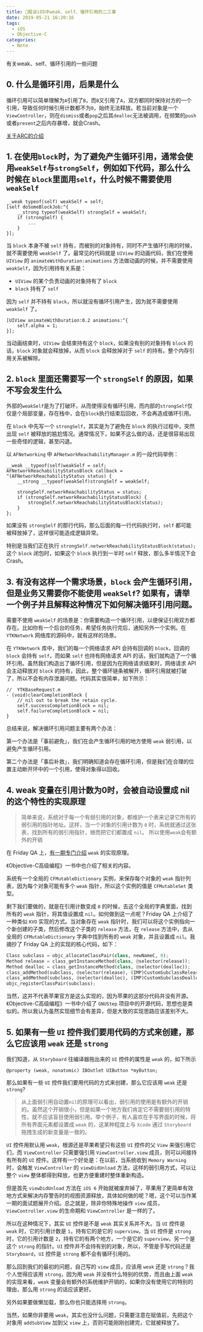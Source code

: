```yaml
---
title: 粗谈iOS中weak、self、循环引用的二三事
date: 2019-05-21 16:20:16
tags:
  - iOS
  - Objective-C
categories:
  - Note
---
```


有关weak、self、循环引用的一些问题

## 0. 什么是循环引用，后果是什么

<!-- more -->

循环引用可以简单理解为`A`引用了`B`，而`B`又引用了`A`，双方都同时保持对方的一个引用，导致任何时候引用计数都不为`0`，始终无法释放。若当前对象是一个`ViewController`，则在`dismiss`或者`pop`之后其`dealloc`无法被调用，在频繁的`push`或者`present`之后内存暴增，就会Crash。

[关于ARC的介绍](https://paaatrick.com/2019-05-19-ios-arc-gc/)

## 1. 在使用`block`时，为了避免产生循环引用，通常会使用`weakSelf`与`strongSelf`，例如如下代码，那么什么时候在  `block`里面用`self`，什么时候不需要使用`weakSelf`

```objc
__weak typeof(self) weakSelf = self;
[self doSomeBlockJob:^{
    __strong typeof(weakSelf) strongSelf = weakSelf;
    if (strongSelf) {
        ...
    }
}];
```
当 `block` 本身不被 `self` 持有，而被别的对象持有，同时不产生循环引用的时候，就不需要使用 `weakSelf` 了。最常见的代码就是 `UIView` 的动画代码，我们在使用 `UIView` 的 `animateWithDuration:animations` 方法做动画的时候，并不需要使用 `weakSelf`，因为引用持有关系是：

- `UIView` 的某个负责动画的对象持有了 `block`
- `block` 持有了 `self`

因为 `self` 并不持有 `block`，所以就没有循环引用产生，因为就不需要使用 `weakSelf` 了。
```objc
[UIView animateWithDuration:0.2 animations:^{
    self.alpha = 1;
}];
```
当动画结束时，`UIView` 会结束持有这个 `block`，如果没有别的对象持有 `block` 的话，`block` 对象就会释放掉，从而 `block` 会释放掉对于 `self` 的持有。整个内存引用关系被解除。

## 2. `block` 里面还需要写一个 `strongSelf` 的原因，如果不写会发生什么

外部的`weakSelf`是为了打破环，从而使得没有循环引用，而内部的`strongSelf`仅仅是个局部变量，存在栈中，会在`block`执行结束后回收，不会再造成循环引用。

在 `block` 中先写一个 `strongSelf`，其实是为了避免在 `block` 的执行过程中，突然出现 `self` 被释放的尴尬情况。通常情况下，如果不这么做的话，还是很容易出现一些奇怪的逻辑，甚至闪退。

以 `AFNetworking` 中 `AFNetworkReachabilityManager.m` 的一段代码举例：

```objc
__weak __typeof(self)weakSelf = self;
AFNetworkReachabilityStatusBlock callback = ^(AFNetworkReachabilityStatus status) {
    __strong __typeof(weakSelf)strongSelf = weakSelf;

    strongSelf.networkReachabilityStatus = status;
    if (strongSelf.networkReachabilityStatusBlock) {
        strongSelf.networkReachabilityStatusBlock(status);
    }
};
```

如果没有 `strongSelf` 的那行代码，那么后面的每一行代码执行时，`self` 都可能被释放掉了，这样很可能造成逻辑异常。

特别是当我们正在执行 `strongSelf.networkReachabilityStatusBlock(status); `这个 `block` 闭包时，如果这个 `block` 执行到一半时 `self` 释放，那么多半情况下会 Crash。

## 3. 有没有这样一个需求场景，`block` 会产生循环引用，但是业务又需要你不能使用 `weakSelf`? 如果有，请举一个例子并且解释这种情况下如何解决循环引用问题。

需要不使用 `weakSelf` 的场景是：你需要构造一个循环引用，以便保证引用双方都存在。比如你有一个后台的任务，希望任务执行完后，通知另外一个实例。在 `YTKNetwork` 网络库的源码中，就有这样的场景。

在 `YTKNetwork` 库中，我们的每一个网络请求 API 会持有回调的 `block`，回调的 `block` 会持有 `self`，而如果 `self` 也持有网络请求 API 的话，我们就构造了一个循环引用。虽然我们构造出了循环引用，但是因为在网络请求结束时，网络请求 API 会主动释放对 `block` 的持有，因此，整个循环链条被解开，循环引用就被打破了，所以不会有内存泄漏问题。代码其实很简单，如下所示：

```objc
//  YTKBaseRequest.m
- (void)clearCompletionBlock {
    // nil out to break the retain cycle.
    self.successCompletionBlock = nil;
    self.failureCompletionBlock = nil;
}
```

总结来说，解决循环引用问题主要有两个办法：

第一个办法是「事前避免」，我们在会产生循环引用的地方使用 `weak` 弱引用，以避免产生循环引用。

第二个办法是「事后补救」，我们明确知道会存在循环引用，但是我们在合理的位置主动断开环中的一个引用，使得对象得以回收。

## 4. weak 变量在引用计数为0时，会被自动设置成 nil 的这个特性的实现原理

> 简单来说，系统对于每一个有弱引用的对象，都维护一个表来记录它所有的弱引用的指针地址。这样，当一个对象的引用计数为 `0` 时，系统就通过这张表，找到所有的弱引用指针，继而把它们都置成 `nil`。
所以使用`weak`会有额外的开销

在 Friday QA 上，[有一期专门介绍](https://mikeash.com/pyblog/friday-qa-2010-07-16-zeroing-weak-references-in-objective-c.html) `weak` 的实现原理。

《Objective-C高级编程》一书中也介绍了相关的内容。

系统有一个全局的 `CFMutableDictionary` 实例，来保存每个对象的 `weak` 指针列表，因为每个对象可能有多个 `weak` 指针，所以这个实例的值是 `CFMutableSet` 类型。

剩下我们要做的，就是在引用计数变成 `0` 的时候，去这个全局的字典里面，找到所有的 `weak` 指针，将其值设置成 `nil`。如何做到这一点呢？Friday QA 上介绍了一种类似 `KVO` 实现的方式。当对象存在 `weak` 指针时，我们可以将这个实例指向一个新创建的子类，然后修改这个子类的 `release` 方法，在 `release` 方法中，去从全局的 `CFMutableDictionary` 字典中找到所有的 `weak` 对象，并且设置成 `nil`。我摘抄了 Friday QA 上的实现的核心代码，如下：

```python
Class subclass = objc_allocateClassPair(class, newNameC, 0);
Method release = class_getInstanceMethod(class, @selector(release));
Method dealloc = class_getInstanceMethod(class, @selector(dealloc));
class_addMethod(subclass, @selector(release), (IMP)CustomSubclassRelease, method_getTypeEncoding(release));
class_addMethod(subclass, @selector(dealloc), (IMP)CustomSubclassDealloc, method_getTypeEncoding(dealloc));
objc_registerClassPair(subclass);
```

当然，这并不代表苹果官方是这么实现的，因为苹果的这部分代码并没有开源。《Objective-C高级编程》一书中介绍了 `GNUStep` 项目中的开源代码，思想也是类似的。所以我认为虽然实现细节会有差异，但是大致的实现思路应该差别不大。

## 5. 如果有一些 `UI` 控件我们要用代码的方式来创建，那么它应该用 `weak` 还是 `strong`

我们知道，从 `Storyboard` 往编译器拖出来的 `UI` 控件的属性是 `weak` 的，如下所示

```objc
@property (weak, nonatomic) IBOutlet UIButton *myButton;
```

那么如果有一些 `UI` 控件我们要用代码的方式来创建，那么它应该用 `weak` 还是 `strong`?

> 从上面弱引用自动置`nil`的原理可以看出，弱引用的使用是有额外的开销的。虽然这个开销很小，但是如果一个地方我们肯定它不需要弱引用的特性，就不应该盲目使用弱引用。举个例子，有人喜欢在手写界面的时候，将所有界面元素都设置成 `weak` 的，这某种程度上与 `Xcode` 通过 `Storyboard` 拖拽生成的新变量是一致的。

`UI` 控件用默认用 `weak`，根源还是苹果希望只有这些 `UI` 控件的父 `View` 来强引用它们，而 `ViewController` 只需要强引用 `ViewController.view` 成员，则可以间接持有所有的 `UI` 控件。这样有一个好处是：在以前，当系统收到 `Memory Warning` 时，会触发 `ViewController` 的 `viewDidUnload` 方法，这样的弱引用方式，可以让整个 `view` 整体都得到释放，也更方便重建时整体重新构造。

但是首先 `viewDidUnload` 方法在 `iOS 6` 开始就被废弃掉了，苹果用了更简单有效地方式来解决内存警告时的视图资源释放，具体如何做的呢？嗯，这个可以当作某一期的面试题展开介绍。总之就是，除非你特殊地操作 `view` 成员，`ViewController.view` 的生命期和 `ViewController` 是一样的了。

所以在这种情况下，其实 `UI` 控件是不是 `weak` 其实关系并不大。当 `UI` 控件是 `weak` 时，它的引用计数是 `1`，持有它的是它的 `superview`，当 `UI` 控件是 `strong` 时，它的引用计数是 `2`，持有它的有两个地方，一个是它的 `superview`，另一个是这个 `strong` 的指针。`UI` 控件并不会持有别的对象，所以，不管是手写代码还是 `Storyboard`，`UI` 控件是 `strong` 都不会有循环引用的。

那么回到我们的最初的问题，自己写的 `view` 成员，应该用 `weak` 还是 `strong`？我个人觉得应该用 `strong`，因为用 `weak` 并没有什么特别的优势，而且由上面 `weak`的实现来看，`weak` 变量会有额外的系统维护开销的，如果你没有使用它的特别的理由，那么用 `strong` 的话应该更好。

另外如果要做懒加载，那么你也只能选择用 `strong`。

当然，如果你非要用 `weak`，其实也没什么问题，只需要注意在赋值前，先把这个对象用 `addSubView` 加到父 `view` 上，否则可能刚刚创建完，它就被释放了。

